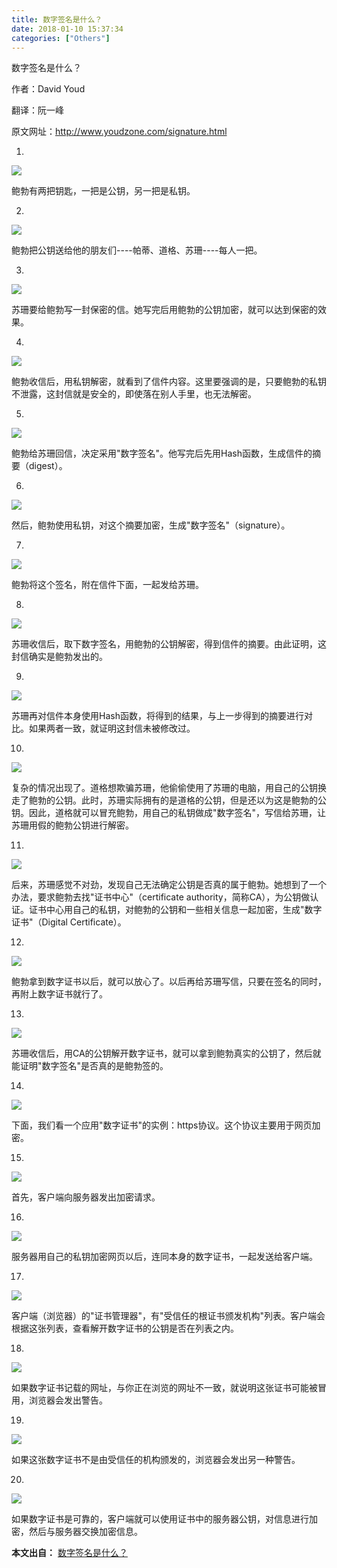 ```yaml
---
title: 数字签名是什么？
date: 2018-01-10 15:37:34
categories: ["Others"]
---
```


数字签名是什么？

<!-- more -->

作者：David Youd

翻译：阮一峰

原文网址：http://www.youdzone.com/signature.html


1.

![](/images/digital-signature/1.png)

鲍勃有两把钥匙，一把是公钥，另一把是私钥。

2.

![](/images/digital-signature/2.png)

鲍勃把公钥送给他的朋友们----帕蒂、道格、苏珊----每人一把。

3.

![](/images/digital-signature/3.png)

苏珊要给鲍勃写一封保密的信。她写完后用鲍勃的公钥加密，就可以达到保密的效果。

4.

![](/images/digital-signature/4.png)

鲍勃收信后，用私钥解密，就看到了信件内容。这里要强调的是，只要鲍勃的私钥不泄露，这封信就是安全的，即使落在别人手里，也无法解密。

5.

![](/images/digital-signature/5.png)

鲍勃给苏珊回信，决定采用"数字签名"。他写完后先用Hash函数，生成信件的摘要（digest）。

6.

![](/images/digital-signature/6.png)

然后，鲍勃使用私钥，对这个摘要加密，生成"数字签名"（signature）。

7.

![](/images/digital-signature/7.png)

鲍勃将这个签名，附在信件下面，一起发给苏珊。

8.

![](/images/digital-signature/8.png)

苏珊收信后，取下数字签名，用鲍勃的公钥解密，得到信件的摘要。由此证明，这封信确实是鲍勃发出的。

9.

![](/images/digital-signature/9.png)

苏珊再对信件本身使用Hash函数，将得到的结果，与上一步得到的摘要进行对比。如果两者一致，就证明这封信未被修改过。

10.

![](/images/digital-signature/10.png)

复杂的情况出现了。道格想欺骗苏珊，他偷偷使用了苏珊的电脑，用自己的公钥换走了鲍勃的公钥。此时，苏珊实际拥有的是道格的公钥，但是还以为这是鲍勃的公钥。因此，道格就可以冒充鲍勃，用自己的私钥做成"数字签名"，写信给苏珊，让苏珊用假的鲍勃公钥进行解密。

11.

![](/images/digital-signature/11.png)

后来，苏珊感觉不对劲，发现自己无法确定公钥是否真的属于鲍勃。她想到了一个办法，要求鲍勃去找"证书中心"（certificate authority，简称CA），为公钥做认证。证书中心用自己的私钥，对鲍勃的公钥和一些相关信息一起加密，生成"数字证书"（Digital Certificate）。

12.

![](/images/digital-signature/12.png)

鲍勃拿到数字证书以后，就可以放心了。以后再给苏珊写信，只要在签名的同时，再附上数字证书就行了。

13.

![](/images/digital-signature/13.png)

苏珊收信后，用CA的公钥解开数字证书，就可以拿到鲍勃真实的公钥了，然后就能证明"数字签名"是否真的是鲍勃签的。

14.

![](/images/digital-signature/14.jpg)

下面，我们看一个应用"数字证书"的实例：https协议。这个协议主要用于网页加密。

15.

![](/images/digital-signature/15.png)

首先，客户端向服务器发出加密请求。

16.

![](/images/digital-signature/16.png)

服务器用自己的私钥加密网页以后，连同本身的数字证书，一起发送给客户端。

17.

![](/images/digital-signature/17.png)

客户端（浏览器）的"证书管理器"，有"受信任的根证书颁发机构"列表。客户端会根据这张列表，查看解开数字证书的公钥是否在列表之内。

18.

![](/images/digital-signature/18.png)

如果数字证书记载的网址，与你正在浏览的网址不一致，就说明这张证书可能被冒用，浏览器会发出警告。

19.

![](/images/digital-signature/19.jpg)

如果这张数字证书不是由受信任的机构颁发的，浏览器会发出另一种警告。

20.

![](/images/digital-signature/20.png)

如果数字证书是可靠的，客户端就可以使用证书中的服务器公钥，对信息进行加密，然后与服务器交换加密信息。

**本文出自：** [数字签名是什么？](http://www.ruanyifeng.com/blog/2011/08/what_is_a_digital_signature.html)